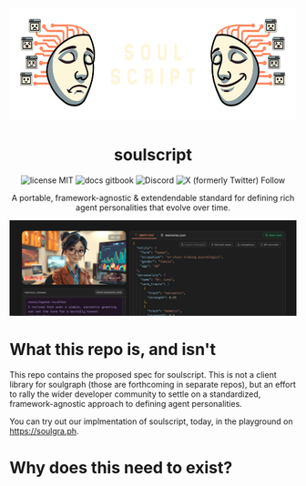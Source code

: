 <div align="center">

<img src="img/logo.png" height="200px" />

# soulscript

![license MIT](https://img.shields.io/badge/license-MIT-blue) ![docs gitbook](https://img.shields.io/badge/docs-gitbook-green) ![Discord](https://img.shields.io/discord/1319570689350696970?label=&labelColor=6A7EC2&logo=discord&logoColor=ffffff&color=7389D8) ![X (formerly Twitter) Follow](https://img.shields.io/twitter/follow/soulgra_ph)

A portable, framework-agnostic & extendendable standard for defining rich agent personalities that evolve over time.



<a href="https://soulgra.ph">
  <img src="img/1500x500.jpg" >
</a>
</div>


# What this repo is, and isn't

This repo contains the proposed spec for soulscript. This is not a client library for soulgraph (those are forthcoming in separate repos), but an effort to rally the wider developer community to settle on a standardized, framework-agnostic approach to defining agent personalities.

You can try out our implmentation of soulscript, today, in the playground on https://soulgra.ph.

# Why does this need to exist?





